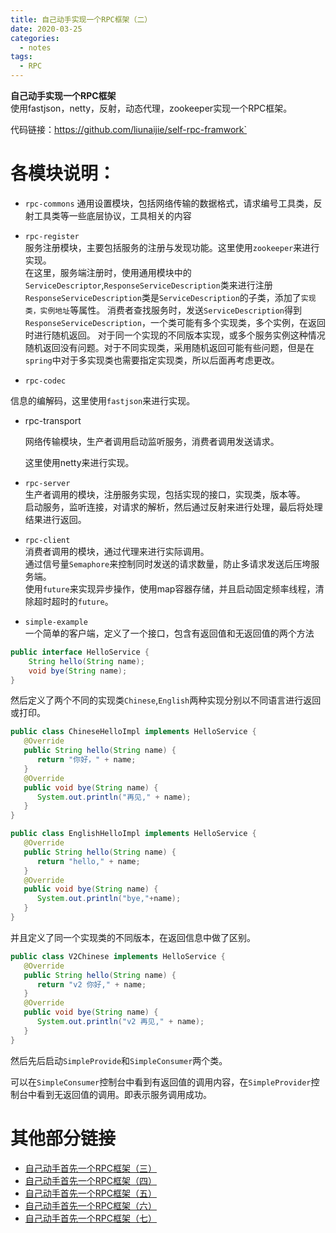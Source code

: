 ```yaml
---
title: 自己动手实现一个RPC框架（二）
date: 2020-03-25
categories:
  - notes
tags:
  - RPC
---
```


**自己动手实现一个RPC框架**  
使用fastjson，netty，反射，动态代理，zookeeper实现一个RPC框架。  

代码链接：https://github.com/liunaijie/self-rpc-framwork`

# 各模块说明：

- `rpc-commons`
   通用设置模块，包括网络传输的数据格式，请求编号工具类，反射工具类等一些底层协议，工具相关的内容

- `rpc-register`  
   服务注册模块，主要包括服务的注册与发现功能。这里使用`zookeeper`来进行实现。  
    在这里，服务端注册时，使用通用模块中的`ServiceDescriptor`,`ResponseServiceDescription`类来进行注册
   `ResponseServiceDescription`类是`ServiceDescription`的子类，添加了`实现类，实例地址`等属性。
    消费者查找服务时，发送`ServiceDescription`得到`ResponseServiceDescription`，一个类可能有多个实现类，多个实例，在返回时进行随机返回。
    对于同一个实现的不同版本实现，或多个服务实例这种情况随机返回没有问题。对于不同实现类，采用随机返回可能有些问题，但是在`spring`中对于多实现类也需要指定实现类，所以后面再考虑更改。 

   <!--more--> 
   
- `rpc-codec`  
  

信息的编解码，这里使用`fastjson`来进行实现。  

- rpc-transport

   网络传输模块，生产者调用启动监听服务，消费者调用发送请求。

   这里使用netty来进行实现。

- `rpc-server`  
   生产者调用的模块，注册服务实现，包括实现的接口，实现类，版本等。  
   启动服务，监听连接，对请求的解析，然后通过反射来进行处理，最后将处理结果进行返回。  

- `rpc-client`  
   消费者调用的模块，通过代理来进行实际调用。  
   通过信号量`Semaphore`来控制同时发送的请求数量，防止多请求发送后压垮服务端。  
   使用`future`来实现异步操作，使用map容器存储，并且启动固定频率线程，清除超时超时的`future`。

- `simple-example`  
   一个简单的客户端，定义了一个接口，包含有返回值和无返回值的两个方法  

```java
public interface HelloService {
    String hello(String name);
    void bye(String name);       
}
```

然后定义了两个不同的实现类`Chinese`,`English`两种实现分别以不同语言进行返回或打印。  

```java
public class ChineseHelloImpl implements HelloService {
   @Override
   public String hello(String name) {
      return "你好，" + name;
   }
   @Override
   public void bye(String name) {
      System.out.println("再见," + name);
   }
}

public class EnglishHelloImpl implements HelloService {
   @Override
   public String hello(String name) {
      return "hello," + name;
   }
   @Override
   public void bye(String name) {
      System.out.println("bye,"+name);
   }
}
```

 并且定义了同一个实现类的不同版本，在返回信息中做了区别。  

```java
public class V2Chinese implements HelloService {
   @Override
   public String hello(String name) {
      return "v2 你好," + name;
   }
   @Override
   public void bye(String name) {
      System.out.println("v2 再见," + name);
   }
}
```

然后先后启动`SimpleProvide`和`SimpleConsumer`两个类。  

可以在`SimpleConsumer`控制台中看到有返回值的调用内容，在`SimpleProvider`控制台中看到无返回值的调用。即表示服务调用成功。

# 其他部分链接

- [自己动手首先一个RPC框架（三）](https://www.liunaijie.top/2020/03/25/微服务/自己动手实现一个RPC框架（三）/)
- [自己动手首先一个RPC框架（四）](https://www.liunaijie.top/2020/03/25/微服务/自己动手实现一个RPC框架（四）/)
- [自己动手首先一个RPC框架（五）](https://www.liunaijie.top/2020/03/25/微服务/自己动手实现一个RPC框架（五）/)
- [自己动手首先一个RPC框架（六）](https://www.liunaijie.top/2020/03/25/微服务/自己动手实现一个RPC框架（六）/)
- [自己动手首先一个RPC框架（七）](https://www.liunaijie.top/2020/03/25/微服务/自己动手实现一个RPC框架（七）/)